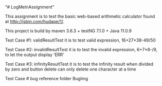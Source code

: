 "# LogMeInAssignment" 

This assignment is to test the basic web-based arithmetic calculator found at http://jsbin.com/hudape/1/.

This project is build by maven 3.6.3 + testNG 7.1.0 + Java 11.0.9

Test Case #1: validResultTest
it is to test valid expression, 16+27×38-49/50

Test Case #2: invalidResultTest
it is to test the invalid expression, 6+7×8-/9, to let the output display 'ERR'

Test Case #3: infinityResultTest
it is to test the infinity result when divided by zero and button delete can only delete one character at a time

Test Case # bug
reference folder BugImg